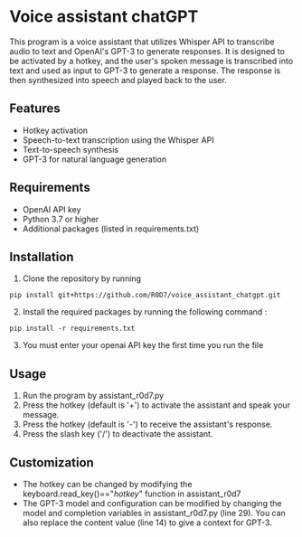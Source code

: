 # Voice assistant chatGPT
This program is a voice assistant that utilizes Whisper API to transcribe audio to text and OpenAI's GPT-3 to generate responses. It is designed to be activated by a hotkey, and the user's spoken message is transcribed into text and used as input to GPT-3 to generate a response. The response is then synthesized into speech and played back to the user.

## Features
* Hotkey activation
* Speech-to-text transcription using the Whisper API
* Text-to-speech synthesis
* GPT-3 for natural language generation

## Requirements
* OpenAI API key
* Python 3.7 or higher
* Additional packages (listed in requirements.txt)

## Installation
1. Clone the repository by running 
```
pip install git+https://github.com/R0D7/voice_assistant_chatgpt.git
```
2. Install the required packages by running the following command :
```
pip install -r requirements.txt
```
3. You must enter your openai API key the first time you run the file 

## Usage
1. Run the program by assistant_r0d7.py
2. Press the hotkey (default is '+') to activate the assistant and speak your message.
3. Press the hotkey (default is '-') to receive the assistant's response.
4. Press the slash key ('/') to deactivate the assistant.

## Customization
* The hotkey can be changed by modifying the keyboard.read_key()=="*hotkey*" function in assistant_r0d7
* The GPT-3 model and configuration can be modified by changing the model and completion variables in assistant_r0d7.py (line 29). You can also replace the content value (line 14) to give a context for GPT-3.

